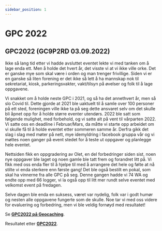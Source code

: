 ```yaml
---
sidebar_position: 1
---
```




# GPC 2022

## GPC2022 (GC9P2RD 03.09.2022)

Ikke så lang tid etter vi hadde avsluttet eventet lekte vi med tanken om å lage enda ett. Men å holde det hvert år, det visste vi at vi ikke ville orke. Det er ganske mye som skal være i orden og man trenger frivillige. Siden vi er en ganske så liten forening er det ikke så lett å ha mannskap nok til sekretariat, kiosk, parkeringsvakter, vakt/tilsyn på øvelser og folk til å lage oppgavene.

Vi snakket om å holde neste GPC i 2021, og så ha det annethvert år, men så slo Covid til. Dette gjorde at 2021 ble uaktuelt til å samle over 100 personer på ett sted, foreningen ville ikke ta på seg dette ansvaret selv om det skulle bli åpnet opp for å holde større eventer utendørs. 2022 ble satt som følgende mulighet, med forbehold, og vi satte alt på vent til vårparten 2022. Vi satte oss en deadline i Februar/Mars, da måtte vi starte opp arbeidet om vi skulle få til å holde eventet etter sommeren samme år. Derfra gikk det slag i slag med møter på nett, mye idemyldring i facebook gruppa vår og vi møttes noen ganger på event stedet for å teste ut oppgaver og planlegge hele eventet.

Nettsiden fikk en oppgradering av Olet, en del forbedringer siden sist, noen nye oppgaver ble laget og noen gamle ble tatt frem og forandret litt på. Vi fikk med oss enda fler til å hjelpe til med å arrangere det hele og følte at nå stilte vi enda sterkere enn første gang! Det ble også bestilt en pokal, som skal ha vinnerne fra alle GPC på seg.
Denne gangen hadde vi 74 WA og endte opp med 66 logger, vi la også opp til litt mer rundt selve eventet med velkomst event på fredagen.

Selve dagen ble enda en suksess, været var nydelig, folk var i godt humør og nesten alle oppgavene fungerte som de skulle. Noe tar vi med oss videre for evaluering og forbedring, men vi ble veldig fornøyd med resultatet!

Se **[GPC2022 på Geocaching](https://coord.info/GC9P2RD)**.

Resultatet etter **[GPC2022](https://glaamadalen.no/artikler/resultater-fra-gpc-22)**.
